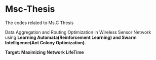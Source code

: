 # Msc-Thesis
The codes related to Ms.C Thesis

Data Aggregation and Routing Optimization in Wireless Sensor Network using <b>Learning Automata(Reinforcement Learning)<b> and <b>Swarm Intelligence(Ant Colony Optimization)<b>.
  
<b>Target<b>: Maximizing Network LifeTime
